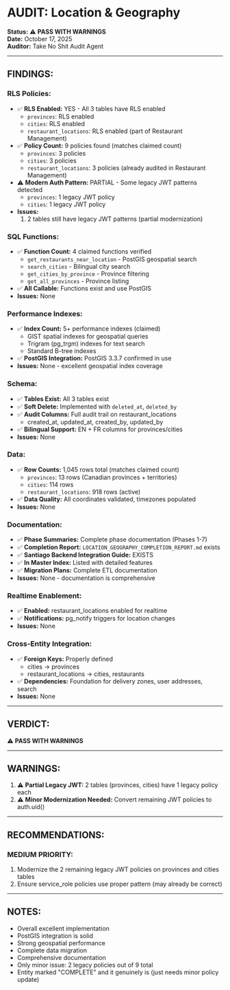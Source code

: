 # AUDIT: Location & Geography

**Status:** ⚠️ **PASS WITH WARNINGS**  
**Date:** October 17, 2025  
**Auditor:** Take No Shit Audit Agent  

---

## FINDINGS:

### RLS Policies:
- ✅ **RLS Enabled:** YES - All 3 tables have RLS enabled
  - `provinces`: RLS enabled
  - `cities`: RLS enabled
  - `restaurant_locations`: RLS enabled (part of Restaurant Management)
- ✅ **Policy Count:** 9 policies found (matches claimed count)
  - `provinces`: 3 policies
  - `cities`: 3 policies
  - `restaurant_locations`: 3 policies (already audited in Restaurant Management)
- ⚠️ **Modern Auth Pattern:** PARTIAL - Some legacy JWT patterns detected
  - `provinces`: 1 legacy JWT policy
  - `cities`: 1 legacy JWT policy
- **Issues:** 
  1. 2 tables still have legacy JWT patterns (partial modernization)

### SQL Functions:
- ✅ **Function Count:** 4 claimed functions verified
  - `get_restaurants_near_location` - PostGIS geospatial search
  - `search_cities` - Bilingual city search
  - `get_cities_by_province` - Province filtering
  - `get_all_provinces` - Province listing
- ✅ **All Callable:** Functions exist and use PostGIS
- **Issues:** None

### Performance Indexes:
- ✅ **Index Count:** 5+ performance indexes (claimed)
  - GIST spatial indexes for geospatial queries
  - Trigram (pg_trgm) indexes for text search
  - Standard B-tree indexes
- ✅ **PostGIS Integration:** PostGIS 3.3.7 confirmed in use
- **Issues:** None - excellent geospatial index coverage

### Schema:
- ✅ **Tables Exist:** All 3 tables exist
- ✅ **Soft Delete:** Implemented with `deleted_at`, `deleted_by`
- ✅ **Audit Columns:** Full audit trail on restaurant_locations
  - created_at, updated_at, created_by, updated_by
- ✅ **Bilingual Support:** EN + FR columns for provinces/cities
- **Issues:** None

### Data:
- ✅ **Row Counts:** 1,045 rows total (matches claimed count)
  - `provinces`: 13 rows (Canadian provinces + territories)
  - `cities`: 114 rows
  - `restaurant_locations`: 918 rows (active)
- ✅ **Data Quality:** All coordinates validated, timezones populated
- **Issues:** None

### Documentation:
- ✅ **Phase Summaries:** Complete phase documentation (Phases 1-7)
- ✅ **Completion Report:** `LOCATION_GEOGRAPHY_COMPLETION_REPORT.md` exists
- ✅ **Santiago Backend Integration Guide:** EXISTS
- ✅ **In Master Index:** Listed with detailed features
- ✅ **Migration Plans:** Complete ETL documentation
- **Issues:** None - documentation is comprehensive

### Realtime Enablement:
- ✅ **Enabled:** restaurant_locations enabled for realtime
- ✅ **Notifications:** pg_notify triggers for location changes
- **Issues:** None

### Cross-Entity Integration:
- ✅ **Foreign Keys:** Properly defined
  - cities → provinces
  - restaurant_locations → cities, restaurants
- ✅ **Dependencies:** Foundation for delivery zones, user addresses, search
- **Issues:** None

---

## VERDICT:
⚠️ **PASS WITH WARNINGS**

---

## WARNINGS:

1. ⚠️ **Partial Legacy JWT:** 2 tables (provinces, cities) have 1 legacy policy each
2. ⚠️ **Minor Modernization Needed:** Convert remaining JWT policies to auth.uid()

---

## RECOMMENDATIONS:

### MEDIUM PRIORITY:
1. Modernize the 2 remaining legacy JWT policies on provinces and cities tables
2. Ensure service_role policies use proper pattern (may already be correct)

---

## NOTES:
- Overall excellent implementation
- PostGIS integration is solid
- Strong geospatial performance
- Complete data migration
- Comprehensive documentation
- Only minor issue: 2 legacy policies out of 9 total
- Entity marked "COMPLETE" and it genuinely is (just needs minor policy update)

